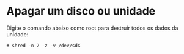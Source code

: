 # Apagar um disco ou unidade

Digite o comando abaixo como root para destruir todos os dados da unidade:

```
# shred -n 2 -z -v /dev/sdX

```